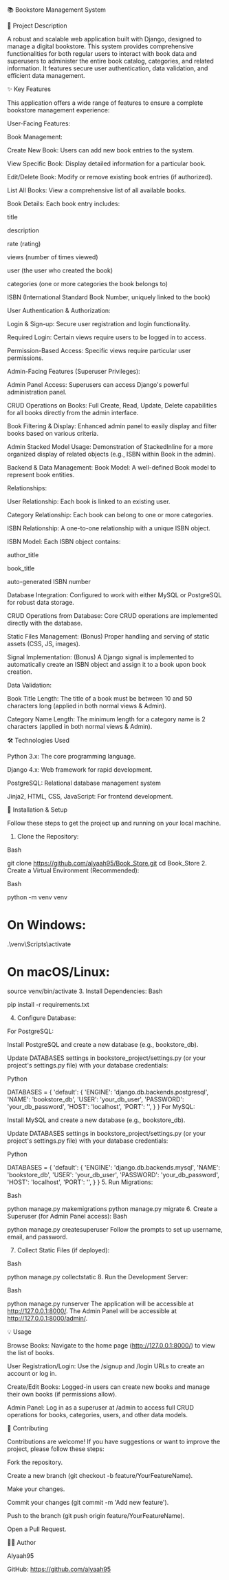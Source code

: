 📚 Bookstore Management System

📝 Project Description

A robust and scalable web application built with Django, designed to manage a digital bookstore. This system provides comprehensive functionalities for both regular users to interact with book data and superusers to administer the entire book catalog, categories, and related information. It features secure user authentication, data validation, and efficient data management.

✨ Key Features

This application offers a wide range of features to ensure a complete bookstore management experience:

User-Facing Features:

Book Management:


Create New Book: Users can add new book entries to the system.

View Specific Book: Display detailed information for a particular book.

Edit/Delete Book: Modify or remove existing book entries (if authorized).

List All Books: View a comprehensive list of all available books.

Book Details: Each book entry includes:


title

description

rate (rating)

views (number of times viewed)

user (the user who created the book)

categories (one or more categories the book belongs to)

ISBN (International Standard Book Number, uniquely linked to the book)

User Authentication & Authorization:


Login & Sign-up: Secure user registration and login functionality.

Required Login: Certain views require users to be logged in to access.

Permission-Based Access: Specific views require particular user permissions.

Admin-Facing Features (Superuser Privileges):

Admin Panel Access: Superusers can access Django's powerful administration panel.

CRUD Operations on Books: Full Create, Read, Update, Delete capabilities for all books directly from the admin interface.

Book Filtering & Display: Enhanced admin panel to easily display and filter books based on various criteria.

Admin Stacked Model Usage: Demonstration of StackedInline for a more organized display of related objects (e.g., ISBN within Book in the admin).

Backend & Data Management:
Book Model: A well-defined Book model to represent book entities.

Relationships:

User Relationship: Each book is linked to an existing user.

Category Relationship: Each book can belong to one or more categories.

ISBN Relationship: A one-to-one relationship with a unique ISBN object.

ISBN Model: Each ISBN object contains:

author_title

book_title

auto-generated ISBN number

Database Integration: Configured to work with either MySQL or PostgreSQL for robust data storage.

CRUD Operations from Database: Core CRUD operations are implemented directly with the database.

Static Files Management: (Bonus) Proper handling and serving of static assets (CSS, JS, images).

Signal Implementation: (Bonus) A Django signal is implemented to automatically create an ISBN object and assign it to a book upon book creation.

Data Validation:

Book Title Length: The title of a book must be between 10 and 50 characters long (applied in both normal views & Admin).

Category Name Length: The minimum length for a category name is 2 characters (applied in both normal views & Admin).

🛠️ Technologies Used

Python 3.x: The core programming language.

Django 4.x: Web framework for rapid development.

PostgreSQL: Relational database management system 

Jinja2, HTML, CSS, JavaScript: For frontend development.

🚀 Installation & Setup

Follow these steps to get the project up and running on your local machine.

1. Clone the Repository:
   
Bash

git clone https://github.com/alyaah95/Book_Store.git
cd Book_Store
2. Create a Virtual Environment (Recommended):

Bash

python -m venv venv
# On Windows:
.\venv\Scripts\activate
# On macOS/Linux:
source venv/bin/activate
3. Install Dependencies:
Bash

pip install -r requirements.txt

4. Configure Database:
   
For PostgreSQL:


Install PostgreSQL and create a new database (e.g., bookstore_db).

Update DATABASES settings in bookstore_project/settings.py (or your project's settings.py file) with your database credentials:

Python

DATABASES = {
    'default': {
        'ENGINE': 'django.db.backends.postgresql',
        'NAME': 'bookstore_db',
        'USER': 'your_db_user',
        'PASSWORD': 'your_db_password',
        'HOST': 'localhost',
        'PORT': '',
    }
}
For MySQL:


Install MySQL and create a new database (e.g., bookstore_db).

Update DATABASES settings in bookstore_project/settings.py (or your project's settings.py file) with your database credentials:

Python

DATABASES = {
    'default': {
        'ENGINE': 'django.db.backends.mysql',
        'NAME': 'bookstore_db',
        'USER': 'your_db_user',
        'PASSWORD': 'your_db_password',
        'HOST': 'localhost',
        'PORT': '',
    }
}
5. Run Migrations:

Bash

python manage.py makemigrations
python manage.py migrate
6. Create a Superuser (for Admin Panel access):
Bash

python manage.py createsuperuser
Follow the prompts to set up username, email, and password.

7. Collect Static Files (if deployed):
   
Bash

python manage.py collectstatic
8. Run the Development Server:

Bash

python manage.py runserver
The application will be accessible at http://127.0.0.1:8000/.
The Admin Panel will be accessible at http://127.0.0.1:8000/admin/.

💡 Usage

Browse Books: Navigate to the home page (http://127.0.0.1:8000/) to view the list of books.

User Registration/Login: Use the /signup and /login URLs to create an account or log in.

Create/Edit Books: Logged-in users can create new books and manage their own books (if permissions allow).

Admin Panel: Log in as a superuser at /admin to access full CRUD operations for books, categories, users, and other data models.

🤝 Contributing

Contributions are welcome! If you have suggestions or want to improve the project, please follow these steps:

Fork the repository.

Create a new branch (git checkout -b feature/YourFeatureName).

Make your changes.

Commit your changes (git commit -m 'Add new feature').

Push to the branch (git push origin feature/YourFeatureName).

Open a Pull Request.


🧑‍💻 Author

Alyaah95

GitHub: https://github.com/alyaah95

